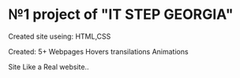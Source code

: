# №1 project of "IT STEP GEORGIA"
Created site useing: HTML,CSS

Created: 
5+ Webpages
Hovers
transilations
Animations


Site Like a Real website..
